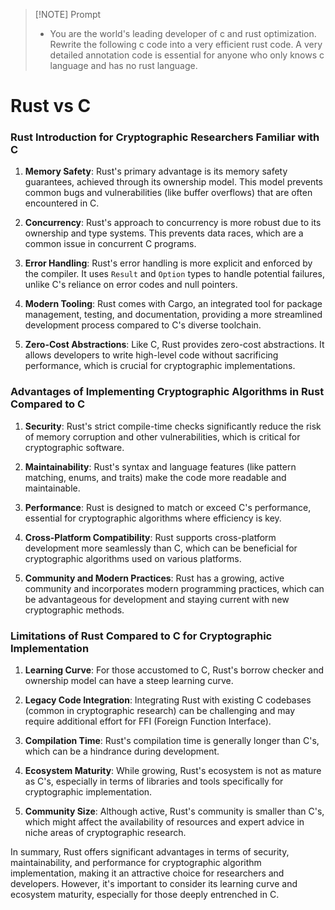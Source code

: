 
> [!NOTE] Prompt
> - You are the world's leading developer of c and rust optimization. Rewrite the following c code into a very efficient rust code. A very detailed annotation code is essential for anyone who only knows c language and has no rust language.

# Rust vs C

### Rust Introduction for Cryptographic Researchers Familiar with C

1. **Memory Safety**: Rust's primary advantage is its memory safety guarantees, achieved through its ownership model. This model prevents common bugs and vulnerabilities (like buffer overflows) that are often encountered in C.
    
2. **Concurrency**: Rust's approach to concurrency is more robust due to its ownership and type systems. This prevents data races, which are a common issue in concurrent C programs.
    
3. **Error Handling**: Rust's error handling is more explicit and enforced by the compiler. It uses `Result` and `Option` types to handle potential failures, unlike C's reliance on error codes and null pointers.
    
4. **Modern Tooling**: Rust comes with Cargo, an integrated tool for package management, testing, and documentation, providing a more streamlined development process compared to C's diverse toolchain.
    
5. **Zero-Cost Abstractions**: Like C, Rust provides zero-cost abstractions. It allows developers to write high-level code without sacrificing performance, which is crucial for cryptographic implementations.
    

### Advantages of Implementing Cryptographic Algorithms in Rust Compared to C

1. **Security**: Rust's strict compile-time checks significantly reduce the risk of memory corruption and other vulnerabilities, which is critical for cryptographic software.
    
2. **Maintainability**: Rust's syntax and language features (like pattern matching, enums, and traits) make the code more readable and maintainable.
    
3. **Performance**: Rust is designed to match or exceed C's performance, essential for cryptographic algorithms where efficiency is key.
    
4. **Cross-Platform Compatibility**: Rust supports cross-platform development more seamlessly than C, which can be beneficial for cryptographic algorithms used on various platforms.
    
5. **Community and Modern Practices**: Rust has a growing, active community and incorporates modern programming practices, which can be advantageous for development and staying current with new cryptographic methods.
    

### Limitations of Rust Compared to C for Cryptographic Implementation

1. **Learning Curve**: For those accustomed to C, Rust's borrow checker and ownership model can have a steep learning curve.
    
2. **Legacy Code Integration**: Integrating Rust with existing C codebases (common in cryptographic research) can be challenging and may require additional effort for FFI (Foreign Function Interface).
    
3. **Compilation Time**: Rust's compilation time is generally longer than C's, which can be a hindrance during development.
    
4. **Ecosystem Maturity**: While growing, Rust's ecosystem is not as mature as C's, especially in terms of libraries and tools specifically for cryptographic implementation.
    
5. **Community Size**: Although active, Rust's community is smaller than C's, which might affect the availability of resources and expert advice in niche areas of cryptographic research.
    

In summary, Rust offers significant advantages in terms of security, maintainability, and performance for cryptographic algorithm implementation, making it an attractive choice for researchers and developers. However, it's important to consider its learning curve and ecosystem maturity, especially for those deeply entrenched in C.